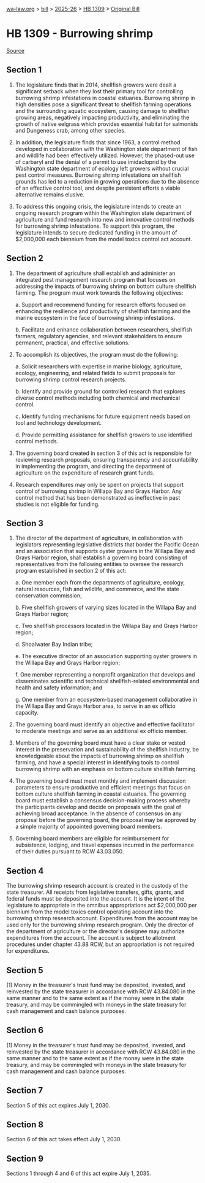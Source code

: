 [wa-law.org](/) > [bill](/bill/) > [2025-26](/bill/2025-26/) > [HB 1309](/bill/2025-26/hb/1309/) > [Original Bill](/bill/2025-26/hb/1309/1/)

# HB 1309 - Burrowing shrimp

[Source](http://lawfilesext.leg.wa.gov/biennium/2025-26/Pdf/Bills/House%20Bills/1309.pdf)

## Section 1
1. The legislature finds that in 2014, shellfish growers were dealt a significant setback when they lost their primary tool for controlling burrowing shrimp infestations in coastal estuaries. Burrowing shrimp in high densities pose a significant threat to shellfish farming operations and the surrounding aquatic ecosystem, causing damage to shellfish growing areas, negatively impacting productivity, and eliminating the growth of native eelgrass which provides essential habitat for salmonids and Dungeness crab, among other species.

2. In addition, the legislature finds that since 1963, a control method developed in collaboration with the Washington state department of fish and wildlife had been effectively utilized. However, the phased-out use of carbaryl and the denial of a permit to use imidacloprid by the Washington state department of ecology left growers without crucial pest control measures. Burrowing shrimp infestations on shellfish grounds has led to a reduction in growing operations due to the absence of an effective control tool, and despite persistent efforts a viable alternative remains elusive.

3. To address this ongoing crisis, the legislature intends to create an ongoing research program within the Washington state department of agriculture and fund research into new and innovative control methods for burrowing shrimp infestations. To support this program, the legislature intends to secure dedicated funding in the amount of $2,000,000 each biennium from the model toxics control act account.

## Section 2
1. The department of agriculture shall establish and administer an integrated pest management research program that focuses on addressing the impacts of burrowing shrimp on bottom culture shellfish farming. The program must work towards the following objectives:

    a. Support and recommend funding for research efforts focused on enhancing the resilience and productivity of shellfish farming and the marine ecosystem in the face of burrowing shrimp infestations.

    b. Facilitate and enhance collaboration between researchers, shellfish farmers, regulatory agencies, and relevant stakeholders to ensure permanent, practical, and effective solutions.

2. To accomplish its objectives, the program must do the following:

    a. Solicit researchers with expertise in marine biology, agriculture, ecology, engineering, and related fields to submit proposals for burrowing shrimp control research projects.

    b. Identify and provide ground for controlled research that explores diverse control methods including both chemical and mechanical control.

    c. Identify funding mechanisms for future equipment needs based on tool and technology development.

    d. Provide permitting assistance for shellfish growers to use identified control methods.

3. The governing board created in section 3 of this act is responsible for reviewing research proposals, ensuring transparency and accountability in implementing the program, and directing the department of agriculture on the expenditure of research grant funds.

4. Research expenditures may only be spent on projects that support control of burrowing shrimp in Willapa Bay and Grays Harbor. Any control method that has been demonstrated as ineffective in past studies is not eligible for funding.

## Section 3
1. The director of the department of agriculture, in collaboration with legislators representing legislative districts that border the Pacific Ocean and an association that supports oyster growers in the Willapa Bay and Grays Harbor region, shall establish a governing board consisting of representatives from the following entities to oversee the research program established in section 2 of this act:

    a. One member each from the departments of agriculture, ecology, natural resources, fish and wildlife, and commerce, and the state conservation commission;

    b. Five shellfish growers of varying sizes located in the Willapa Bay and Grays Harbor region;

    c. Two shellfish processors located in the Willapa Bay and Grays Harbor region;

    d. Shoalwater Bay Indian tribe;

    e. The executive director of an association supporting oyster growers in the Willapa Bay and Grays Harbor region;

    f. One member representing a nonprofit organization that develops and disseminates scientific and technical shellfish-related environmental and health and safety information; and

    g. One member from an ecosystem-based management collaborative in the Willapa Bay and Grays Harbor area, to serve in an ex officio capacity.

2. The governing board must identify an objective and effective facilitator to moderate meetings and serve as an additional ex officio member.

3. Members of the governing board must have a clear stake or vested interest in the preservation and sustainability of the shellfish industry, be knowledgeable about the impacts of burrowing shrimp on shellfish farming, and have a special interest in identifying tools to control burrowing shrimp with an emphasis on bottom culture shellfish farming.

4. The governing board must meet monthly and implement discussion parameters to ensure productive and efficient meetings that focus on bottom culture shellfish farming in coastal estuaries. The governing board must establish a consensus decision-making process whereby the participants develop and decide on proposals with the goal of achieving broad acceptance. In the absence of consensus on any proposal before the governing board, the proposal may be approved by a simple majority of appointed governing board members.

5. Governing board members are eligible for reimbursement for subsistence, lodging, and travel expenses incurred in the performance of their duties pursuant to RCW 43.03.050.

## Section 4
The burrowing shrimp research account is created in the custody of the state treasurer. All receipts from legislative transfers, gifts, grants, and federal funds must be deposited into the account. It is the intent of the legislature to appropriate in the omnibus appropriations act $2,000,000 per biennium from the model toxics control operating account into the burrowing shrimp research account. Expenditures from the account may be used only for the burrowing shrimp research program. Only the director of the department of agriculture or the director's designee may authorize expenditures from the account. The account is subject to allotment procedures under chapter 43.88 RCW, but an appropriation is not required for expenditures.

## Section 5
(1) Money in the treasurer's trust fund may be deposited, invested, and reinvested by the state treasurer in accordance with RCW 43.84.080 in the same manner and to the same extent as if the money were in the state treasury, and may be commingled with moneys in the state treasury for cash management and cash balance purposes.

## Section 6
(1) Money in the treasurer's trust fund may be deposited, invested, and reinvested by the state treasurer in accordance with RCW 43.84.080 in the same manner and to the same extent as if the money were in the state treasury, and may be commingled with moneys in the state treasury for cash management and cash balance purposes.

## Section 7
Section 5 of this act expires July 1, 2030.

## Section 8
Section 6 of this act takes effect July 1, 2030.

## Section 9
Sections 1 through 4 and 6 of this act expire July 1, 2035.
